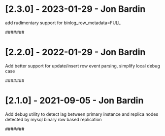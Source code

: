 # [2.3.0] - 2023-01-29 - Jon Bardin

add rudimentary support for binlog_row_metadata=FULL

#######

# [2.2.0] - 2022-01-29 - Jon Bardin

Add better support for update/insert row event parsing, simplify local debug case

#######

# [2.1.0] - 2021-09-05 - Jon Bardin

Add debug utility to detect lag between primary instance and replica nodes detected by mysql binary row based replication

#######
